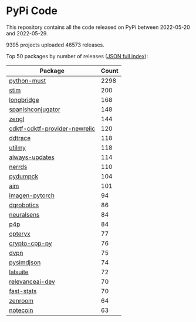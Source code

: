 # PyPi Code

This repository contains all the code released on PyPi between 2022-05-20 and 2022-05-29.

9395 projects uploaded 46573 releases. 

Top 50 packages by number of releases ([JSON full index](./index.json)):

| Package   | Count |
|-----------|-------|
| [python-must](https://github.com/pypi-data/pypi-code-121/tree/import/python-must) | 2298 |
| [stim](https://github.com/pypi-data/pypi-code-121/tree/import/stim) | 200 |
| [longbridge](https://github.com/pypi-data/pypi-code-121/tree/import/longbridge) | 168 |
| [spanishconjugator](https://github.com/pypi-data/pypi-code-121/tree/import/spanishconjugator) | 148 |
| [zengl](https://github.com/pypi-data/pypi-code-121/tree/import/zengl) | 144 |
| [cdktf-cdktf-provider-newrelic](https://github.com/pypi-data/pypi-code-121/tree/import/cdktf-cdktf-provider-newrelic) | 120 |
| [ddtrace](https://github.com/pypi-data/pypi-code-121/tree/import/ddtrace) | 118 |
| [utilmy](https://github.com/pypi-data/pypi-code-121/tree/import/utilmy) | 118 |
| [always-updates](https://github.com/pypi-data/pypi-code-121/tree/import/always-updates) | 114 |
| [nerrds](https://github.com/pypi-data/pypi-code-121/tree/import/nerrds) | 110 |
| [pydumpck](https://github.com/pypi-data/pypi-code-121/tree/import/pydumpck) | 104 |
| [aim](https://github.com/pypi-data/pypi-code-121/tree/import/aim) | 101 |
| [imagen-pytorch](https://github.com/pypi-data/pypi-code-121/tree/import/imagen-pytorch) | 94 |
| [dqrobotics](https://github.com/pypi-data/pypi-code-121/tree/import/dqrobotics) | 86 |
| [neuralsens](https://github.com/pypi-data/pypi-code-121/tree/import/neuralsens) | 84 |
| [p4p](https://github.com/pypi-data/pypi-code-121/tree/import/p4p) | 84 |
| [opteryx](https://github.com/pypi-data/pypi-code-121/tree/import/opteryx) | 77 |
| [crypto-cpp-py](https://github.com/pypi-data/pypi-code-121/tree/import/crypto-cpp-py) | 76 |
| [dvpn](https://github.com/pypi-data/pypi-code-121/tree/import/dvpn) | 75 |
| [pysimdjson](https://github.com/pypi-data/pypi-code-121/tree/import/pysimdjson) | 74 |
| [lalsuite](https://github.com/pypi-data/pypi-code-121/tree/import/lalsuite) | 72 |
| [relevanceai-dev](https://github.com/pypi-data/pypi-code-121/tree/import/relevanceai-dev) | 70 |
| [fast-stats](https://github.com/pypi-data/pypi-code-121/tree/import/fast-stats) | 70 |
| [zenroom](https://github.com/pypi-data/pypi-code-121/tree/import/zenroom) | 64 |
| [notecoin](https://github.com/pypi-data/pypi-code-121/tree/import/notecoin) | 63 |

